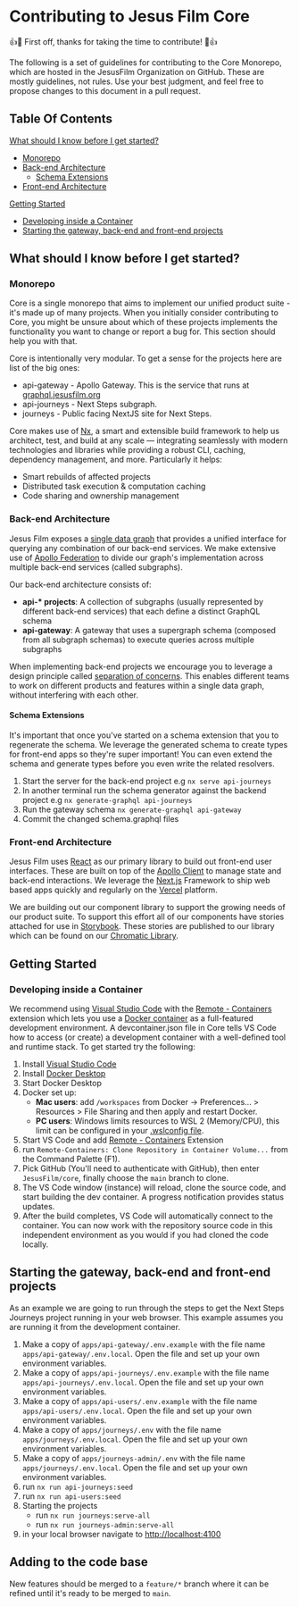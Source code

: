 # Contributing to Jesus Film Core

👍🎉 First off, thanks for taking the time to contribute! 🎉👍

The following is a set of guidelines for contributing to the Core Monorepo, which are hosted in the JesusFilm Organization on GitHub. These are mostly guidelines, not rules. Use your best judgment, and feel free to propose changes to this document in a pull request.

## Table Of Contents

[What should I know before I get started?](#what-should-i-know-before-i-get-started)

- [Monorepo](#monorepo)
- [Back-end Architecture](#back-end-architecture)
  - [Schema Extensions](#schema-extensions)
- [Front-end Architecture](#front-end-architecture)

[Getting Started](#getting-started)

- [Developing inside a Container](#developing-inside-a-container)
- [Starting the gateway, back-end and front-end projects](#starting-the-gateway-back-end-and-front-end-projects)

## What should I know before I get started?

### Monorepo

Core is a single monorepo that aims to implement our unified product suite - it's made up of many projects. When you initially consider contributing to Core, you might be unsure about which of these projects implements the functionality you want to change or report a bug for. This section should help you with that.

Core is intentionally very modular. To get a sense for the projects here are list of the big ones:

- api-gateway - Apollo Gateway. This is the service that runs at [graphql.jesusfilm.org](https://graphql.jesusfilm.org)
- api-journeys - Next Steps subgraph.
- journeys - Public facing NextJS site for Next Steps.

Core makes use of [Nx](https://nx.dev/), a smart and extensible build framework to help us architect, test, and build at any scale — integrating seamlessly with modern technologies and libraries while providing a robust CLI, caching, dependency management, and more. Particularly it helps:

- Smart rebuilds of affected projects
- Distributed task execution & computation caching
- Code sharing and ownership management

### Back-end Architecture

Jesus Film exposes a [single data graph](https://graphql.jesusfilm.org/) that provides a unified interface for querying any combination of our back-end services. We make extensive use of [Apollo Federation](https://www.apollographql.com/docs/federation/) to divide our graph's implementation across multiple back-end services (called subgraphs).

Our back-end architecture consists of:

- **api-\* projects**: A collection of subgraphs (usually represented by different back-end services) that each define a distinct GraphQL schema
- **api-gateway**: A gateway that uses a supergraph schema (composed from all subgraph schemas) to execute queries across multiple subgraphs

When implementing back-end projects we encourage you to leverage a design principle called [separation of concerns](https://en.wikipedia.org/wiki/Separation_of_concerns). This enables different teams to work on different products and features within a single data graph, without interfering with each other.

#### Schema Extensions

It's important that once you've started on a schema extension that you to regenerate the schema. We leverage the generated schema to create types for front-end apps so they're super important! You can even extend the schema and generate types before you even write the related resolvers.

1. Start the server for the back-end project e.g `nx serve api-journeys`
1. In another terminal run the schema generator against the backend project e.g `nx generate-graphql api-journeys`
1. Run the gateway schema `nx generate-graphql api-gateway`
1. Commit the changed schema.graphql files

### Front-end Architecture

Jesus Film uses [React](https://reactjs.org/) as our primary library to build out front-end user interfaces. These are built on top of the [Apollo Client](https://www.apollographql.com/apollo-client) to manage state and back-end interactions. We leverage the [Next.js](https://nextjs.org/) Framework to ship web based apps quickly and regularly on the [Vercel](https://vercel.com/) platform.

We are building out our component library to support the growing needs of our product suite. To support this effort all of our components have stories attached for use in [Storybook](https://storybook.js.org/). These stories are published to our library which can be found on our [Chromatic Library](https://www.chromatic.com/library?appId=612c2a83fdc2b2003a5c2eb7&groupPrefix=Journeys%2FBlocks).

## Getting Started

### Developing inside a Container

We recommend using [Visual Studio Code](https://code.visualstudio.com/) with the [Remote - Containers](https://marketplace.visualstudio.com/items?itemName=ms-vscode-remote.remote-containers) extension which lets you use a [Docker container](https://docker.com/) as a full-featured development environment. A devcontainer.json file in Core tells VS Code how to access (or create) a development container with a well-defined tool and runtime stack. To get started try the following:

1. Install [Visual Studio Code](https://code.visualstudio.com/)
1. Install [Docker Desktop](https://www.docker.com/get-started)
1. Start Docker Desktop
1. Docker set up:
   - **Mac users**: add `/workspaces` from Docker -> Preferences... > Resources > File Sharing and then apply and restart Docker.
   - **PC users**: Windows limits resources to WSL 2 (Memory/CPU), this limit can be configured in your [.wslconfig file](https://docs.microsoft.com/en-us/windows/wsl/wsl-config#configure-global-options-with-wslconfig).
1. Start VS Code and add [Remote - Containers](https://marketplace.visualstudio.com/items?itemName=ms-vscode-remote.remote-containers) Extension
1. run `Remote-Containers: Clone Repository in Container Volume...` from the Command Palette (F1).
1. Pick GitHub (You'll need to authenticate with GitHub), then enter `JesusFilm/core`, finally choose the `main` branch to clone.
1. The VS Code window (instance) will reload, clone the source code, and start building the dev container. A progress notification provides status updates.
1. After the build completes, VS Code will automatically connect to the container. You can now work with the repository source code in this independent environment as you would if you had cloned the code locally.

## Starting the gateway, back-end and front-end projects

As an example we are going to run through the steps to get the Next Steps Journeys project running in your web browser. This example assumes you are running it from the development container.

1. Make a copy of `apps/api-gateway/.env.example` with the file name `apps/api-gateway/.env.local`. Open the file and set up your own environment variables.
1. Make a copy of `apps/api-journeys/.env.example` with the file name `apps/api-journeys/.env.local`. Open the file and set up your own environment variables.
1. Make a copy of `apps/api-users/.env.example` with the file name `apps/api-users/.env.local`. Open the file and set up your own environment variables.
1. Make a copy of `apps/journeys/.env` with the file name `apps/journeys/.env.local`. Open the file and set up your own environment variables.
1. Make a copy of `apps/journeys-admin/.env` with the file name `apps/journeys/.env.local`. Open the file and set up your own environment variables.
1. run `nx run api-journeys:seed`
1. run `nx run api-users:seed`
1. Starting the projects
   - run `nx run journeys:serve-all`
   - run `nx run journeys-admin:serve-all`
1. in your local browser navigate to [http://localhost:4100](http://localhost:4100)

## Adding to the code base

New features should be merged to a `feature/*` branch where it can be refined until it's ready to be merged to `main`.

